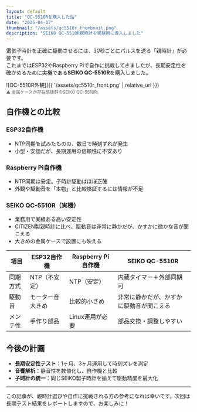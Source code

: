 ```yaml
---
layout: default
title: "QC-5510Rを購入した話"
date: "2025-04-17"
thumbnail: "/assets/qc5510r_thumbnail.png"
description: "SEIKO QC-5510R親時計を実験用に導入しました"
---
```


電気子時計を正確に駆動させるには、30秒ごとにパルスを送る「親時計」が必要です。  
これまではESP32やRaspberry Piで自作に挑戦してきましたが、長期安定性を確かめるために実機である**SEIKO QC-5510R**を購入しました。

![QC-5510R外観]({{ '/assets/qc5510r_front.png' | relative_url }})  
<small style="color:#666;">▲ 金属ケースが存在感抜群のSEIKO QC-5510R。</small>

## 自作機との比較

### ESP32自作機
- NTP同期を試みたものの、数日で時刻ずれが発生  
- 小型・安価だが、長期運用の信頼性に不安あり  

### Raspberry Pi自作機
- NTP同期は安定。子時計駆動はほぼ正確  
- 外観や駆動音を「本物」と比較検証するには情報が不足  

### SEIKO QC-5510R（実機）
- 業務用で実績ある高い安定性  
- CITIZEN製親時計に比べ、駆動音は非常に静かだが、かすかに微かな音が聞こえる  
- 大きめの金属ケースで設置にも映える  

| 項目         | ESP32自作機         | Raspberry Pi自作機    | SEIKO QC-5510R                        |
|--------------|----------------------|------------------------|----------------------------------------|
| 同期方式     | NTP（不安定）         | NTP（安定）             | 内蔵タイマー＋外部同期可               |
| 駆動音       | モーター音大きめ     | 比較的小さめ            | 非常に静かだが、かすかに駆動音が聞こえる |
| メンテ性     | 手作り部品           | Linux運用が必要         | 部品交換・調整しやすい                 |


## 今後の計画

- **長期安定性テスト**：1ヶ月、3ヶ月運用して時刻ズレを測定  
- **音響解析**：静音性を数値化し、自作機と比較  
- **子時計の統一**：同じSEIKO製子時計を揃えて駆動精度を最大化  

---

この記事が、親時計選びや自作に挑戦される方の参考になれば幸いです。次回は長期テスト結果をレポートしますので、お楽しみに！  
